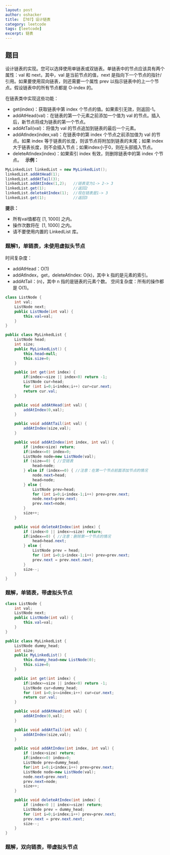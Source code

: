 ```yaml
---
layout: post 
author: oshacker
title: 【707】设计链表
category: leetcode
tags: [leetcode]
excerpt: 链表
---
```



## 题目

设计链表的实现。您可以选择使用单链表或双链表。单链表中的节点应该具有两个属性：val 和 next，其中，val 是当前节点的值，next 是指向下一个节点的指针/引用。如果要使用双向链表，则还需要一个属性 prev 以指示链表中的上一个节点。假设链表中的所有节点都是 O-index 的。

在链表类中实现这些功能：
+ get(index)：获取链表中第 index 个节点的值。如果索引无效，则返回-1。
+ addAtHead(val)：在链表的第一个元素之前添加一个值为 val 的节点。插入后，新节点将成为链表的第一个节点。
+ addAtTail(val)：将值为 val 的节点追加到链表的最后一个元素。
+ addAtIndex(index,val)：在链表中的第 index 个节点之前添加值为 val 的节点。如果 index 等于链表的长度，则该节点将附加到链表的末尾；如果 index 大于链表长度，则不会插入节点；如果index小于0，则在头部插入节点。
+ deleteAtIndex(index)：如果索引 index 有效，则删除链表中的第 index 个节点。
 
**示例：**
```java
MyLinkedList linkedList = new MyLinkedList();
linkedList.addAtHead(1);
linkedList.addAtTail(3);
linkedList.addAtIndex(1,2);   //链表变为1-> 2-> 3
linkedList.get(1);            //返回2
linkedList.deleteAtIndex(1);  //现在链表是1-> 3
linkedList.get(1);            //返回3
```

**提示：**
+ 所有val值都在 [1, 1000] 之内。
+ 操作次数将在  [1, 1000] 之内。
+ 请不要使用内置的 LinkedList 库。

### 题解1，单链表，未使用虚拟头节点

时间复杂度：
+ addAtHead：O(1)
+ addAtIndex，get，deleteAtIndex: O(k)，其中 k 指的是元素的索引。
+ addAtTail：(n)，其中 n 指的是链表的元素个数。
空间复杂度：所有的操作都是 O(1)。

```java
class ListNode {
    int val;
    ListNode next;
    public ListNode(int val) {
        this.val=val;
    }
}

public class MyLinkedList {
    ListNode head;
    int size;
    public MyLinkedList() {
        this.head=null;
        this.size=0;
    }

    public int get(int index) {
        if(index>=size || index<0) return -1;
        ListNode cur=head;
        for (int i=0;i<index;i++) cur=cur.next;
        return cur.val;
    }

    public void addAtHead(int val) {
        addAtIndex(0,val);
    }

    public void addAtTail(int val) {
        addAtIndex(size,val);
    }

    public void addAtIndex(int index, int val) {
        if (index>size) return;
        if(index<=0) index=0;
        ListNode node=new ListNode(val);
        if (size==0) { //空链表
            head=node;
        } else if (index==0) { //注意：在第一个节点前面添加节点的情况
            node.next=head;
            head=node;
        } else {
            ListNode prev=head;
            for (int i=0;i<index-1;i++) prev=prev.next;
            node.next=prev.next;
            prev.next=node;
        }
        size++;
    }

    public void deleteAtIndex(int index) {
        if (index<0 || index>=size) return;
        if(index==0) { //注意：删除第一个节点的情况
            head=head.next;
        } else {
            ListNode prev = head;
            for (int i=0;i<index-1;i++) prev=prev.next;
            prev.next = prev.next.next;
        }
        size--;
    }
}
```

### 题解，单链表，带虚拟头节点

```java
class ListNode {
    int val;
    ListNode next;
    public ListNode(int val) {
        this.val=val;
    }
}

public class MyLinkedList {
    ListNode dummy_head;
    int size;
    public MyLinkedList() {
        this.dummy_head=new ListNode(0);
        this.size=0;
    }

    public int get(int index) {
        if(index>=size || index<0) return -1;
        ListNode cur=dummy_head;
        for (int i=0;i<=index;i++) cur=cur.next;
        return cur.val;
    }

    public void addAtHead(int val) {
        addAtIndex(0,val);
    }

    public void addAtTail(int val) {
        addAtIndex(size,val);
    }

    public void addAtIndex(int index, int val) {
        if (index>size) return;
        if(index<=0) index=0;
        ListNode prev=dummy_head;
        for(int i=0;i<index;i++) prev=prev.next;
        ListNode node=new ListNode(val);
        node.next=prev.next;
        prev.next=node;
        size++;
    }

    public void deleteAtIndex(int index) {
        if (index<0 || index>=size) return;
        ListNode prev = dummy_head;
        for (int i=0;i<index;i++) prev=prev.next;
        prev.next = prev.next.next;
        size--;
    }
}
```

### 题解，双向链表，带虚拟头节点